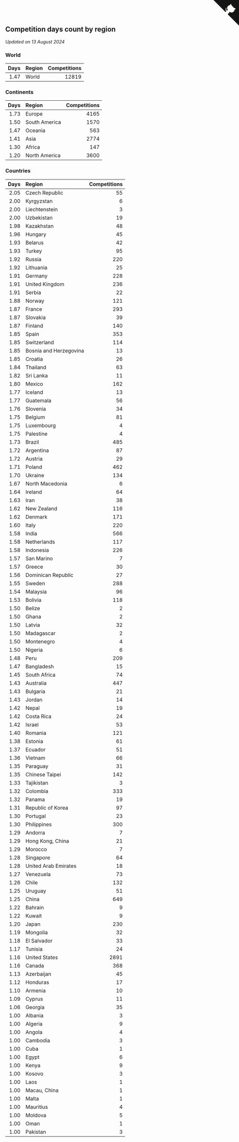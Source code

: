 ## Competition days count by region

*Updated on 13 August 2024*


### World

| Days | Region | Competitions |
| ---: | :--- | ---: |
| 1.47 | World | 12819 |

### Continents

| Days | Region | Competitions |
| ---: | :--- | ---: |
| 1.73 | Europe | 4165 |
| 1.50 | South America | 1570 |
| 1.47 | Oceania | 563 |
| 1.41 | Asia | 2774 |
| 1.30 | Africa | 147 |
| 1.20 | North America | 3600 |

### Countries

| Days | Region | Competitions |
| ---: | :--- | ---: |
| 2.05 | Czech Republic | 55 |
| 2.00 | Kyrgyzstan | 6 |
| 2.00 | Liechtenstein | 3 |
| 2.00 | Uzbekistan | 19 |
| 1.98 | Kazakhstan | 48 |
| 1.96 | Hungary | 45 |
| 1.93 | Belarus | 42 |
| 1.93 | Turkey | 95 |
| 1.92 | Russia | 220 |
| 1.92 | Lithuania | 25 |
| 1.91 | Germany | 228 |
| 1.91 | United Kingdom | 236 |
| 1.91 | Serbia | 22 |
| 1.88 | Norway | 121 |
| 1.87 | France | 293 |
| 1.87 | Slovakia | 39 |
| 1.87 | Finland | 140 |
| 1.85 | Spain | 353 |
| 1.85 | Switzerland | 114 |
| 1.85 | Bosnia and Herzegovina | 13 |
| 1.85 | Croatia | 26 |
| 1.84 | Thailand | 63 |
| 1.82 | Sri Lanka | 11 |
| 1.80 | Mexico | 162 |
| 1.77 | Iceland | 13 |
| 1.77 | Guatemala | 56 |
| 1.76 | Slovenia | 34 |
| 1.75 | Belgium | 81 |
| 1.75 | Luxembourg | 4 |
| 1.75 | Palestine | 4 |
| 1.73 | Brazil | 485 |
| 1.72 | Argentina | 87 |
| 1.72 | Austria | 29 |
| 1.71 | Poland | 462 |
| 1.70 | Ukraine | 134 |
| 1.67 | North Macedonia | 6 |
| 1.64 | Ireland | 64 |
| 1.63 | Iran | 38 |
| 1.62 | New Zealand | 116 |
| 1.62 | Denmark | 171 |
| 1.60 | Italy | 220 |
| 1.58 | India | 566 |
| 1.58 | Netherlands | 117 |
| 1.58 | Indonesia | 226 |
| 1.57 | San Marino | 7 |
| 1.57 | Greece | 30 |
| 1.56 | Dominican Republic | 27 |
| 1.55 | Sweden | 288 |
| 1.54 | Malaysia | 96 |
| 1.53 | Bolivia | 118 |
| 1.50 | Belize | 2 |
| 1.50 | Ghana | 2 |
| 1.50 | Latvia | 32 |
| 1.50 | Madagascar | 2 |
| 1.50 | Montenegro | 4 |
| 1.50 | Nigeria | 6 |
| 1.48 | Peru | 209 |
| 1.47 | Bangladesh | 15 |
| 1.45 | South Africa | 74 |
| 1.43 | Australia | 447 |
| 1.43 | Bulgaria | 21 |
| 1.43 | Jordan | 14 |
| 1.42 | Nepal | 19 |
| 1.42 | Costa Rica | 24 |
| 1.42 | Israel | 53 |
| 1.40 | Romania | 121 |
| 1.38 | Estonia | 61 |
| 1.37 | Ecuador | 51 |
| 1.36 | Vietnam | 66 |
| 1.35 | Paraguay | 31 |
| 1.35 | Chinese Taipei | 142 |
| 1.33 | Tajikistan | 3 |
| 1.32 | Colombia | 333 |
| 1.32 | Panama | 19 |
| 1.31 | Republic of Korea | 97 |
| 1.30 | Portugal | 23 |
| 1.30 | Philippines | 300 |
| 1.29 | Andorra | 7 |
| 1.29 | Hong Kong, China | 21 |
| 1.29 | Morocco | 7 |
| 1.28 | Singapore | 64 |
| 1.28 | United Arab Emirates | 18 |
| 1.27 | Venezuela | 73 |
| 1.26 | Chile | 132 |
| 1.25 | Uruguay | 51 |
| 1.25 | China | 649 |
| 1.22 | Bahrain | 9 |
| 1.22 | Kuwait | 9 |
| 1.20 | Japan | 230 |
| 1.19 | Mongolia | 32 |
| 1.18 | El Salvador | 33 |
| 1.17 | Tunisia | 24 |
| 1.16 | United States | 2891 |
| 1.16 | Canada | 368 |
| 1.13 | Azerbaijan | 45 |
| 1.12 | Honduras | 17 |
| 1.10 | Armenia | 10 |
| 1.09 | Cyprus | 11 |
| 1.06 | Georgia | 35 |
| 1.00 | Albania | 3 |
| 1.00 | Algeria | 9 |
| 1.00 | Angola | 4 |
| 1.00 | Cambodia | 3 |
| 1.00 | Cuba | 1 |
| 1.00 | Egypt | 6 |
| 1.00 | Kenya | 9 |
| 1.00 | Kosovo | 3 |
| 1.00 | Laos | 1 |
| 1.00 | Macau, China | 1 |
| 1.00 | Malta | 1 |
| 1.00 | Mauritius | 4 |
| 1.00 | Moldova | 5 |
| 1.00 | Oman | 1 |
| 1.00 | Pakistan | 3 |


<a href="https://github.com/jonatanklosko/wca_statistics" class="github-corner" aria-label="View source on Github"><svg width="80" height="80" viewBox="0 0 250 250" style="fill:#151513; color:#fff; position: absolute; top: 0; border: 0; right: 0;" aria-hidden="true"><path d="M0,0 L115,115 L130,115 L142,142 L250,250 L250,0 Z"></path><path d="M128.3,109.0 C113.8,99.7 119.0,89.6 119.0,89.6 C122.0,82.7 120.5,78.6 120.5,78.6 C119.2,72.0 123.4,76.3 123.4,76.3 C127.3,80.9 125.5,87.3 125.5,87.3 C122.9,97.6 130.6,101.9 134.4,103.2" fill="currentColor" style="transform-origin: 130px 106px;" class="octo-arm"></path><path d="M115.0,115.0 C114.9,115.1 118.7,116.5 119.8,115.4 L133.7,101.6 C136.9,99.2 139.9,98.4 142.2,98.6 C133.8,88.0 127.5,74.4 143.8,58.0 C148.5,53.4 154.0,51.2 159.7,51.0 C160.3,49.4 163.2,43.6 171.4,40.1 C171.4,40.1 176.1,42.5 178.8,56.2 C183.1,58.6 187.2,61.8 190.9,65.4 C194.5,69.0 197.7,73.2 200.1,77.6 C213.8,80.2 216.3,84.9 216.3,84.9 C212.7,93.1 206.9,96.0 205.4,96.6 C205.1,102.4 203.0,107.8 198.3,112.5 C181.9,128.9 168.3,122.5 157.7,114.1 C157.9,116.9 156.7,120.9 152.7,124.9 L141.0,136.5 C139.8,137.7 141.6,141.9 141.8,141.8 Z" fill="currentColor" class="octo-body"></path></svg></a><style>.github-corner:hover .octo-arm{animation:octocat-wave 560ms ease-in-out}@keyframes octocat-wave{0%,100%{transform:rotate(0)}20%,60%{transform:rotate(-25deg)}40%,80%{transform:rotate(10deg)}}@media (max-width:500px){.github-corner:hover .octo-arm{animation:none}.github-corner .octo-arm{animation:octocat-wave 560ms ease-in-out}}</style>
